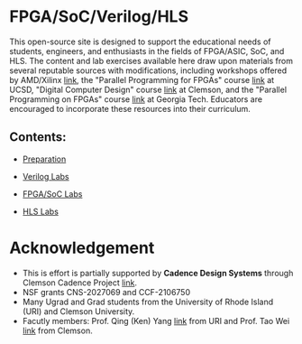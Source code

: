 # FPGA/SoC/Verilog/HLS

This open-source site is designed to support the educational needs of students, engineers, and enthusiasts in the fields of FPGA/ASIC, SoC, and HLS. The content and lab exercises available here draw upon materials from several reputable sources with modifications, including workshops offered by AMD/Xilinx [link](https://www.amd.com/en/corporate/university-program/workshops.html), the "Parallel Programming for FPGAs" course [link](https://pp4fpgas.readthedocs.io/en/latest/index.html) at UCSD, "Digital Computer Design" course [link](https://www.coursesidekick.com/electrical-engineering/2115253) at Clemson, and the "Parallel Programming on FPGAs" course [link](https://sharclab.ece.gatech.edu/teaching/2023-spring-fpga/) at Georgia Tech. Educators are encouraged to incorporate these resources into their curriculum.

## Contents:

- [Preparation](https://uri-nextlab.github.io/ParallelProgammingLabs/Vitis_HLS_Tutor)

- [Verilog Labs](https://uri-nextlab.github.io/ParallelProgammingLabs/Verilog_Labs/)

- [FPGA/SoC Labs](https://uri-nextlab.github.io/ParallelProgammingLabs/Labs/)

- [HLS Labs](https://uri-nextlab.github.io/ParallelProgammingLabs/HLS_Labs/)

# Acknowledgement

- This is effort is partially supported by **Cadence Design Systems** through Clemson Cadence Project [link](https://sites.google.com/g.clemson.edu/clemson-cadence-project/home).
- NSF grants CNS-2027069 and CCF-2106750
- Many Ugrad and Grad students from the University of Rhode Island (URI) and Clemson University.
- Facutly members: Prof. Qing (Ken) Yang [link](https://www.ele.uri.edu/~qyang/) from URI and Prof. Tao Wei [link](https://sites.google.com/g.clemson.edu/nextlabdoc/home) from Clemson.

